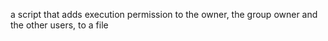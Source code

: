 a script that adds execution permission to the owner, the group owner and the other users, to a file
